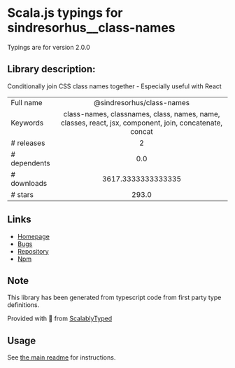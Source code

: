 
# Scala.js typings for sindresorhus__class-names

Typings are for version 2.0.0

## Library description:
Conditionally join CSS class names together - Especially useful with React

|                    |                 |
| ------------------ | :-------------: |
| Full name          | @sindresorhus/class-names |
| Keywords           | class-names, classnames, class, names, name, classes, react, jsx, component, join, concatenate, concat |
| # releases         | 2 |
| # dependents       | 0.0 |
| # downloads        | 3617.3333333333335 |
| # stars            | 293.0 |

## Links
- [Homepage](https://github.com/sindresorhus/class-names#readme)
- [Bugs](https://github.com/sindresorhus/class-names/issues)
- [Repository](https://github.com/sindresorhus/class-names)
- [Npm](https://www.npmjs.com/package/%40sindresorhus%2Fclass-names)
    


## Note
This library has been generated from typescript code from first party type definitions.

Provided with :purple_heart: from [ScalablyTyped](https://github.com/oyvindberg/ScalablyTyped)

## Usage
See [the main readme](../../readme.md) for instructions.


